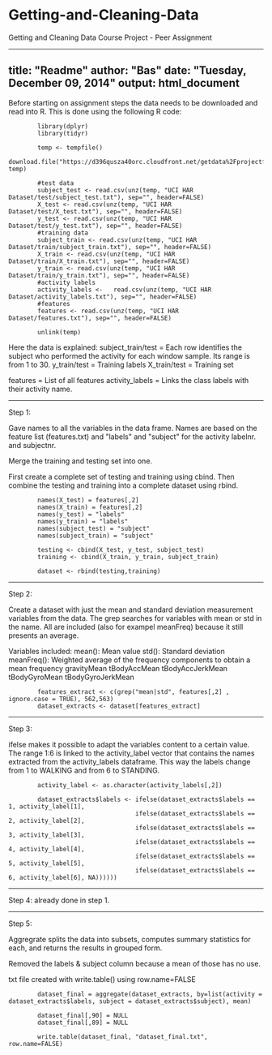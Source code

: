Getting-and-Cleaning-Data
=========================

Getting and Cleaning Data Course Project - Peer Assignment

---
title: "Readme"
author: "Bas"
date: "Tuesday, December 09, 2014"
output: html_document
---


Before starting on assignment steps the data needs to be downloaded and read into R. This is done using the following R code:

```{r}
        library(dplyr)
        library(tidyr)
        
        temp <- tempfile()
        download.file("https://d396qusza40orc.cloudfront.net/getdata%2Fprojectfiles%2FUCI%20HAR%20Dataset.zip", temp)
        
        #test data
        subject_test <- read.csv(unz(temp, "UCI HAR Dataset/test/subject_test.txt"), sep="", header=FALSE)
        X_test <- read.csv(unz(temp, "UCI HAR Dataset/test/X_test.txt"), sep="", header=FALSE)
        y_test <- read.csv(unz(temp, "UCI HAR Dataset/test/y_test.txt"), sep="", header=FALSE)
        #training data
        subject_train <- read.csv(unz(temp, "UCI HAR Dataset/train/subject_train.txt"), sep="", header=FALSE)
        X_train <- read.csv(unz(temp, "UCI HAR Dataset/train/X_train.txt"), sep="", header=FALSE)
        y_train <- read.csv(unz(temp, "UCI HAR Dataset/train/y_train.txt"), sep="", header=FALSE)
        #activity labels
        activity_labels <-   read.csv(unz(temp, "UCI HAR Dataset/activity_labels.txt"), sep="", header=FALSE)
        #features        
        features <- read.csv(unz(temp, "UCI HAR Dataset/features.txt"), sep="", header=FALSE)
        
        unlink(temp)
```

Here the data is explained:
subject_train/test = Each row identifies the subject who performed the activity for each window sample. Its range is from 1 to 30.
y_train/test = Training labels
X_train/test = Training set

features = List of all features
activity_labels = Links the class labels with their activity name.

-------------------------------------------------------------------------------------------------

Step 1: 

Gave names to all the variables in the data frame. Names are based on the feature list (features.txt) and "labels" and "subject" for the activity labelnr. and subjectnr.

Merge the training and testing set into one. 

First create a complete set of testing and training using cbind. Then combine the testing and training into a complete dataset using rbind.

```{r}
        names(X_test) = features[,2]
        names(X_train) = features[,2]
        names(y_test) = "labels"
        names(y_train) = "labels"
        names(subject_test) = "subject"
        names(subject_train) = "subject"
        
        testing <- cbind(X_test, y_test, subject_test)
        training <- cbind(X_train, y_train, subject_train) 
        
        dataset <- rbind(testing,training)
```

------------------------------------------------------------------------------------------------

Step 2:

Create a dataset with just the mean and standard deviation measurement variables from the data. The grep searches for variables with mean or std in the name. All are included (also for exampel meanFreq) because it still presents an average.

Variables included:
mean(): Mean value
std(): Standard deviation
meanFreq(): Weighted average of the frequency components to obtain a mean frequency
gravityMean
tBodyAccMean
tBodyAccJerkMean
tBodyGyroMean
tBodyGyroJerkMean

```{r}
        features_extract <- c(grep("mean|std", features[,2] , ignore.case = TRUE), 562,563)
        dataset_extracts <- dataset[features_extract]
```


-----------------------------------------------------------------------------------------------

Step 3:

ifelse makes it possible to adapt the variables content to a certain value. The range 1:6 is linked to the activity_label vector that contains the names extracted from the activity_labels dataframe. 
This way the labels change from 1 to WALKING and from 6 to STANDING. 

```{r}
        activity_label <- as.character(activity_labels[,2])
        
        dataset_extracts$labels <- ifelse(dataset_extracts$labels == 1, activity_label[1],
                                   ifelse(dataset_extracts$labels == 2, activity_label[2],
                                   ifelse(dataset_extracts$labels == 3, activity_label[3],
                                   ifelse(dataset_extracts$labels == 4, activity_label[4],      
                                   ifelse(dataset_extracts$labels == 5, activity_label[5],
                                   ifelse(dataset_extracts$labels == 6, activity_label[6], NA))))))
```

----------------------------------------------------------------------------------------------

Step 4: already done in step 1.

----------------------------------------------------------------------------------------------

Step 5:

Aggregrate splits the data into subsets, computes summary statistics for each, and returns the results in grouped form.

Removed the labels & subject column because a mean of those has no use.

txt file created with write.table() using row.name=FALSE

```{r}
        dataset_final = aggregate(dataset_extracts, by=list(activity = dataset_extracts$labels, subject = dataset_extracts$subject), mean)
        
        dataset_final[,90] = NULL
        dataset_final[,89] = NULL
        
        write.table(dataset_final, "dataset_final.txt", row.name=FALSE)
```
